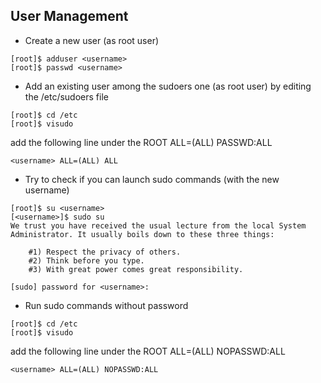  ## User Management
 
 * Create a new user (as root user)
```
[root]$ adduser <username>
[root]$ passwd <username>
```
* Add an existing user among the sudoers one (as root user) by editing the /etc/sudoers file
```
[root]$ cd /etc
[root]$ visudo 
```
add the following line under the ROOT ALL=(ALL) PASSWD:ALL
```
<username> ALL=(ALL) ALL
```
* Try to check if you can launch sudo commands (with the new username)
```
[root]$ su <username>
[<username>]$ sudo su 
We trust you have received the usual lecture from the local System
Administrator. It usually boils down to these three things:

    #1) Respect the privacy of others.
    #2) Think before you type.
    #3) With great power comes great responsibility.

[sudo] password for <username>: 
```
* Run sudo commands without password 
```
[root]$ cd /etc
[root]$ visudo 
```
add the following line under the ROOT ALL=(ALL) NOPASSWD:ALL
```
<username> ALL=(ALL) NOPASSWD:ALL
```
